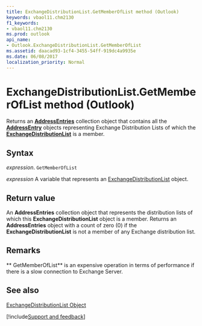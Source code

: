 ```yaml
---
title: ExchangeDistributionList.GetMemberOfList method (Outlook)
keywords: vbaol11.chm2130
f1_keywords:
- vbaol11.chm2130
ms.prod: outlook
api_name:
- Outlook.ExchangeDistributionList.GetMemberOfList
ms.assetid: daacad93-1cf4-3455-54ff-919dc4a9935e
ms.date: 06/08/2017
localization_priority: Normal
---
```



# ExchangeDistributionList.GetMemberOfList method (Outlook)

Returns an  **[AddressEntries](Outlook.AddressEntries.md)** collection object that contains all the **[AddressEntry](Outlook.AddressEntry.md)** objects representing Exchange Distribution Lists of which the **[ExchangeDistributionList](Outlook.ExchangeDistributionList.md)** is a member.


## Syntax

_expression_. `GetMemberOfList`

_expression_ A variable that represents an [ExchangeDistributionList](Outlook.ExchangeDistributionList.md) object.


## Return value

An  **AddressEntries** collection object that represents the distribution lists of which this **ExchangeDistributionList** object is a member. Returns an **AddressEntries** object with a count of zero (0) if the **ExchangeDistributionList** is not a member of any Exchange distribution list.


## Remarks

 ** GetMemberOfList** is an expensive operation in terms of performance if there is a slow connection to Exchange Server.


## See also


[ExchangeDistributionList Object](Outlook.ExchangeDistributionList.md)

[!include[Support and feedback](~/includes/feedback-boilerplate.md)]